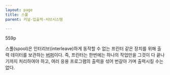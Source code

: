 ```yaml
---
layout: page
title: 스풀
parent: 커널-입출력-서브시스템

---
```



559p

스풀(spool)은 인터리브(interleave)하게 동작할 수 없는 프린터 같은 장치를 위해 출력 데이터를 보관하는 [버퍼](버퍼.md)이다.
즉, 프린터는 한번에는 하나의 작업만을 그것이 다 끝나기까지 처리하여야 하고, 여러 응용 프로그램의 출력을 섞어 번갈아 가며 출력시킬 수는 없다.